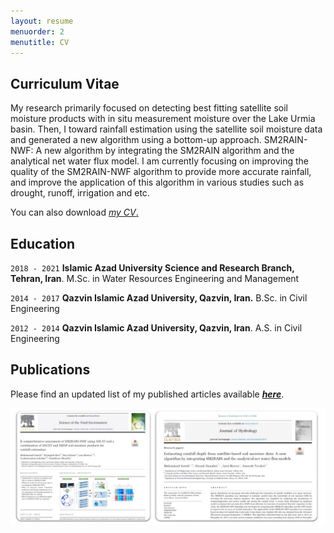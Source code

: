 ```yaml
---
layout: resume
menuorder: 2
menutitle: CV
---
```

## Curriculum Vitae

My research primarily focused on detecting best fitting satellite soil moisture products with in situ measurement moisture over the Lake Urmia basin. Then, I toward rainfall estimation using the satellite soil moisture data and generated a new algorithm using a bottom-up approach. 
SM2RAIN-NWF: A new algorithm by integrating the SM2RAIN algorithm and the analytical net water flux model. 
I am currently focusing on improving the quality of the SM2RAIN-NWF algorithm to provide more accurate rainfall, and improve the application of this algorithm in various studies such as drought, runoff, irrigation and etc.

You can also download <a href="/assets//CV_MS_(June 06).pdf" target="_blank">*my CV*.</a>

## Education

`2018 - 2021`
__Islamic Azad University Science and Research Branch, Tehran, Iran__.
M.Sc. in Water Resources Engineering and Management

`2014 - 2017`
__Qazvin Islamic Azad University, Qazvin, Iran.__
B.Sc. in Civil Engineering

`2012 - 2014`
__Qazvin Islamic Azad University, Qazvin, Iran__.
A.S. in Civil Engineering


## Publications
Please find an updated list of my published articles available __*[here](https://scholar.google.com/citations?user=SI0yqk0AAAAJ&hl=en)*__.  

<img src="/assets//Publications.png" alt="Publications">



<!-- ### Footer

Last updated: May 2013 -->


